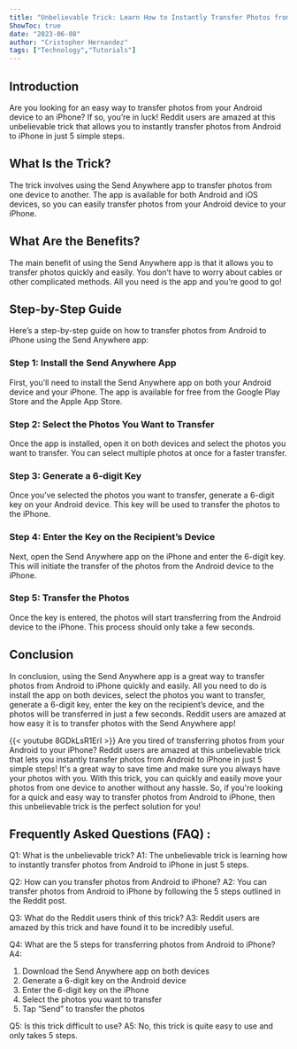 ```yaml
---
title: "Unbelievable Trick: Learn How to Instantly Transfer Photos from Android to iPhone in Just 5 Steps - Reddit Users Are Amazed!"
ShowToc: true 
date: "2023-06-08"
author: "Cristopher Hernandez" 
tags: ["Technology","Tutorials"]
---
```

## Introduction
Are you looking for an easy way to transfer photos from your Android device to an iPhone? If so, you’re in luck! Reddit users are amazed at this unbelievable trick that allows you to instantly transfer photos from Android to iPhone in just 5 simple steps. 

## What Is the Trick?
The trick involves using the Send Anywhere app to transfer photos from one device to another. The app is available for both Android and iOS devices, so you can easily transfer photos from your Android device to your iPhone. 

## What Are the Benefits?
The main benefit of using the Send Anywhere app is that it allows you to transfer photos quickly and easily. You don’t have to worry about cables or other complicated methods. All you need is the app and you’re good to go! 

## Step-by-Step Guide
Here’s a step-by-step guide on how to transfer photos from Android to iPhone using the Send Anywhere app: 

### Step 1: Install the Send Anywhere App
First, you’ll need to install the Send Anywhere app on both your Android device and your iPhone. The app is available for free from the Google Play Store and the Apple App Store. 

### Step 2: Select the Photos You Want to Transfer
Once the app is installed, open it on both devices and select the photos you want to transfer. You can select multiple photos at once for a faster transfer. 

### Step 3: Generate a 6-digit Key
Once you’ve selected the photos you want to transfer, generate a 6-digit key on your Android device. This key will be used to transfer the photos to the iPhone. 

### Step 4: Enter the Key on the Recipient’s Device
Next, open the Send Anywhere app on the iPhone and enter the 6-digit key. This will initiate the transfer of the photos from the Android device to the iPhone. 

### Step 5: Transfer the Photos
Once the key is entered, the photos will start transferring from the Android device to the iPhone. This process should only take a few seconds. 

## Conclusion
In conclusion, using the Send Anywhere app is a great way to transfer photos from Android to iPhone quickly and easily. All you need to do is install the app on both devices, select the photos you want to transfer, generate a 6-digit key, enter the key on the recipient’s device, and the photos will be transferred in just a few seconds. Reddit users are amazed at how easy it is to transfer photos with the Send Anywhere app!

{{< youtube 8GDkLsR1ErI >}} 
Are you tired of transferring photos from your Android to your iPhone? Reddit users are amazed at this unbelievable trick that lets you instantly transfer photos from Android to iPhone in just 5 simple steps! It's a great way to save time and make sure you always have your photos with you. With this trick, you can quickly and easily move your photos from one device to another without any hassle. So, if you're looking for a quick and easy way to transfer photos from Android to iPhone, then this unbelievable trick is the perfect solution for you!

## Frequently Asked Questions (FAQ) :
Q1: What is the unbelievable trick?
A1: The unbelievable trick is learning how to instantly transfer photos from Android to iPhone in just 5 steps.

Q2: How can you transfer photos from Android to iPhone?
A2: You can transfer photos from Android to iPhone by following the 5 steps outlined in the Reddit post.

Q3: What do the Reddit users think of this trick?
A3: Reddit users are amazed by this trick and have found it to be incredibly useful.

Q4: What are the 5 steps for transferring photos from Android to iPhone?
A4: 
1. Download the Send Anywhere app on both devices
2. Generate a 6-digit key on the Android device
3. Enter the 6-digit key on the iPhone
4. Select the photos you want to transfer
5. Tap “Send” to transfer the photos

Q5: Is this trick difficult to use?
A5: No, this trick is quite easy to use and only takes 5 steps.


